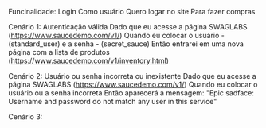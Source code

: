 Funcinalidade: Login 
Como usuário 
Quero logar no site
Para fazer compras 

Cenário 1: Autenticação válida
Dado que eu acesse a página SWAGLABS (https://www.saucedemo.com/v1/)
Quando eu colocar o usuário - (standard_user) e a senha - (secret_sauce) 
Então entrarei em uma nova página com a lista de produtos (https://www.saucedemo.com/v1/inventory.html) 

Cenário 2: Usuário ou senha incorreta ou inexistente 
Dado que eu acesse a página SWAGLABS (https://www.saucedemo.com/v1/)
Quando eu colocar o usuário ou a senha incorreta
Então aparecerá a mensagem: "Epic sadface: Username and password do not match any user in this service"

Cenário 3: 